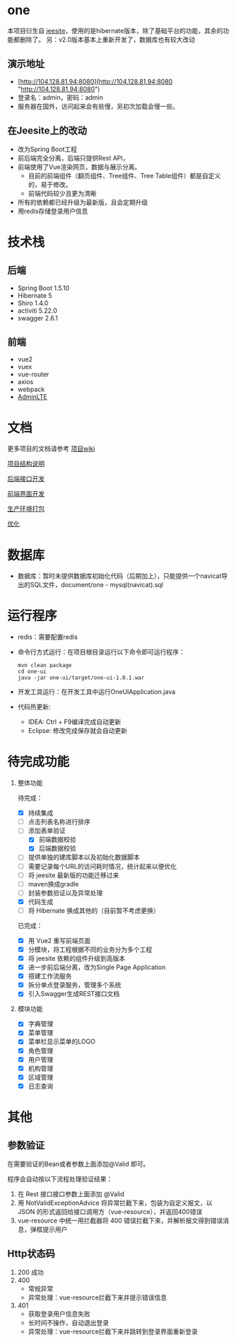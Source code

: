 # one

本项目衍生自 [jeesite](https://github.com/thinkgem/jeesite "https://github.com/thinkgem/jeesite")，使用的是hibernate版本，除了基础平台的功能，其余的功能都删除了。
另：v2.0版本基本上重新开发了，数据库也有较大改动

## 演示地址
-   [http://104.128.81.94:8080](http://104.128.81.94:8080 "http://104.128.81.94:8080")
-   登录名：admin，密码：admin
-   服务器在国外，访问起来会有些慢，另初次加载会慢一些。

## 在Jeesite上的改动
-	改为Spring Boot工程
-	前后端完全分离，后端只提供Rest API，
-   前端使用了Vue渲染网页，数据与展示分离。
    -   目前的前端组件（翻页组件、Tree组件、Tree Table组件）都是自定义的，易于修改。
    -   前端代码较少且更为清晰
-   所有的依赖都已经升级为最新版，且会定期升级
-   用redis存储登录用户信息


# 技术栈
## 后端
-   Spring Boot 1.5.10
-   Hibernate 5
-   Shiro 1.4.0
-   activiti 5.22.0
-   swagger 2.6.1

## 前端
-   vue2
-   vuex
-   vue-router
-   axios
-   webpack
-   [AdminLTE](https://github.com/almasaeed2010/AdminLTE "https://github.com/almasaeed2010/AdminLTE")

# 文档
更多项目的文档请参考 [项目wiki](https://github.com/lcw2004/one/wiki)

[项目结构说明](https://github.com/lcw2004/one/wiki/%25E5%25B7%25A5%25E7%25A8%258B%25E7%25BB%2593%25E6%259E%2584%25E8%25AF%25B4%25E6%2598%258E)

[后端接口开发](https://github.com/lcw2004/one/wiki/%E5%BC%80%E5%8F%91%EF%BC%88%E5%90%8E%E7%AB%AF%E6%8E%A5%E5%8F%A3%EF%BC%89)

[前端界面开发](https://github.com/lcw2004/one/wiki/%E5%BC%80%E5%8F%91%EF%BC%88%E5%89%8D%E7%AB%AF%E7%95%8C%E9%9D%A2%EF%BC%89)

[生产环境打包](https://github.com/lcw2004/one/wiki/%E6%89%93%E5%8C%85)

[优化](https://github.com/lcw2004/one/wiki/%E4%BC%98%E5%8C%96)

# 数据库

-   数据库：暂时未提供数据库初始化代码（后期加上），只能提供一个navicat导出的SQL文件，document/one - mysql(navicat).sql

# 运行程序

-   redis：需要配置redis
-   命令行方式运行：在项目根目录运行以下命令即可运行程序：

        mvn clean package
        cd one-ui
        java -jar one-ui/target/one-ui-1.0.1.war
        
-   开发工具运行：在开发工具中运行OneUIApplication.java
-   代码热更新:
    -   IDEA: Ctrl + F9编译完成自动更新
    -   Eclipse: 修改完成保存就会自动更新

# 待完成功能
1.  整体功能
    
    待完成：

    -   [X] 持续集成
    -	[ ] 点击列表名称进行排序
    -   [ ] 添加表单验证
        -   [X] 前端数据校验
        -   [X] 后端数据校验
    -   [ ] 提供单独的建库脚本以及初始化数据脚本
    -   [ ] 需要记录每个URL的访问耗时情况，统计起来以便优化
    -	[ ] 将 jeesite 最新版的功能迁移过来
    -   [ ] maven换成gradle
    -   [ ] 封装参数验证以及异常处理
    -   [X] 代码生成
    -   [ ] 将 Hibernate 换成其他的（目前暂不考虑更换）

    已完成：
    
    -   [X] 用 Vue2 重写前端页面
    -	[X] 分模块，将工程根据不同的业务分为多个工程
    -	[X] 将 jeesite 依赖的组件升级到高版本
    -   [X] 进一步前后端分离，改为Single Page Application
    -   [X] 搭建工作流服务
    -   [X] 拆分单点登录服务，管理多个系统
    -   [X] 引入Swagger生成REST接口文档

2.  模块功能

	-   [X] 字典管理
	-   [X] 菜单管理
	-   [X] 菜单栏显示菜单的LOGO
	-   [X] 角色管理
	-   [X] 用户管理
	-   [X] 机构管理
	-   [X] 区域管理
	-   [X] 日志查询

# 其他

## 参数验证
在需要验证的Bean或者参数上面添加@Valid 即可。

程序会自动按以下流程处理验证结果：
1.  在 Rest 接口接口参数上面添加 @Valid
2.  用 NotValidExceptionAdvice 将异常拦截下来，包装为自定义报文，以 JSON 的形式返回给接口调用方（vue-resource），并返回400错误
3.  vue-resource 中统一用拦截器将 400 错误拦截下来，并解析报文得到错误消息，弹框提示用户

## Http状态码
1.  200 成功
2.  400
    -   常规异常
    -   异常处理：vue-resource拦截下来并提示错误信息
3.  401
    -   获取登录用户信息失败
    -   长时间不操作，自动退出登录
    -   异常处理：vue-resource拦截下来并跳转到登录界面重新登录
    